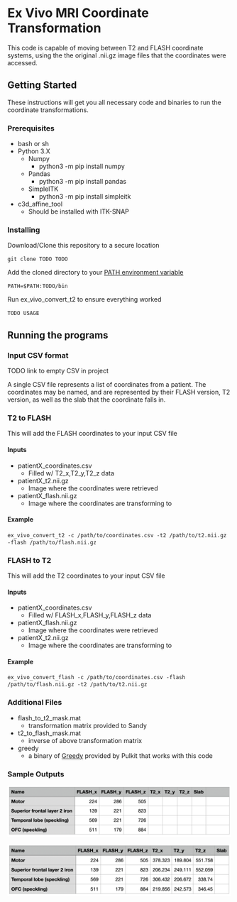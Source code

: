 # Ex Vivo MRI Coordinate Transformation

This code is capable of moving between T2 and FLASH coordinate systems, using the the original .nii.gz image files that the coordinates were accessed.

## Getting Started

These instructions will get you all necessary code and binaries to run the coordinate transformations.

### Prerequisites

- bash or sh
- Python 3.X
    - Numpy
        - python3 -m pip install numpy
    - Pandas
        - python3 -m pip install pandas
    - SimpleITK
        - python3 -m pip install simpleitk
- c3d_affine_tool
    - Should be installed with ITK-SNAP

### Installing

Download/Clone this repository to a secure location

    git clone TODO TODO

Add the cloned directory to your [PATH environment variable](https://www.java.com/en/download/help/path.html)

    PATH=$PATH:TODO/bin

Run ex_vivo_convert_t2 to ensure everything worked

    TODO USAGE

## Running the programs

### Input CSV format

TODO link to empty CSV in project

A single CSV file represents a list of coordinates from a patient. The coordinates may be named, and are represented by their FLASH version, T2 version, as well as the slab that the coordinate falls in.

### T2 to FLASH

This will add the FLASH coordinates to your input CSV file

#### Inputs
- patientX_coordinates.csv
    - Filled w/ T2_x,T2_y,T2_z data
- patientX_t2.nii.gz
    - Image where the coordinates were retrieved
- patientX_flash.nii.gz
    - Image where the coordinates are transforming to
    
#### Example
    ex_vivo_convert_t2 -c /path/to/coordinates.csv -t2 /path/to/t2.nii.gz -flash /path/to/flash.nii.gz

### FLASH to T2

This will add the T2 coordinates to your input CSV file

#### Inputs
- patientX_coordinates.csv
    - Filled w/ FLASH_x,FLASH_y,FLASH_z data
- patientX_flash.nii.gz
    - Image where the coordinates were retrieved
- patientX_t2.nii.gz
    - Image where the coordinates are transforming to

#### Example
    ex_vivo_convert_flash -c /path/to/coordinates.csv -flash /path/to/flash.nii.gz -t2 /path/to/t2.nii.gz 

### Additional Files
- flash_to_t2_mask.mat
    - transformation matrix provided to Sandy
- t2_to_flash_mask.mat
    - inverse of above transformation matrix
- greedy
    - a binary of [Greedy](https://greedy.readthedocs.io/en/latest/) provided by Pulkit that works with this code
    
### Sample Outputs

![Input CSV](https://github.com/noahmcapp/ex_vivo_coordinate_transformation/blob/main/etc/before.png)

![Output CSV](https://github.com/noahmcapp/ex_vivo_coordinate_transformation/blob/main/etc/after.png)
